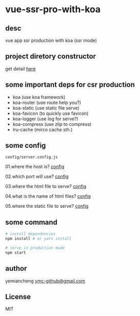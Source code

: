 # vue-ssr-pro-with-koa

## desc

vue app ssr production with koa  (ssr mode)

## project diretory constructor

get detail [here](./note/dir-construtor.md)

## some important deps for csr production

- koa (use koa framework)
- koa-router (use route help you?)
- koa-static (use static file serve)
- koa-favicon (to quickly use favicon)
- koa-logger (use log for serve?)
- koa-compress (use zlip to compress)
- lru-cache (mirco cache sth.)

## some config

`config/server.config.js`

01.where the host is? [config](./config/server.config.js#L5)

02.which port will use?  [config](./config/server.config.js#L7)

03.where the html file to serve?  [config](./config/server.config.js#L9)

04.what is the name of html files?   [config](./config/server.config.js#11)

05.where the static file to serve?   [config](./config/server.config.js#13)

## some command

``` bash
# install dependencies
npm install # or yarn install

# serve in production mode
npm start
```

## author

yemiancheng <ymc-github@gmail.com>

## License
MIT
